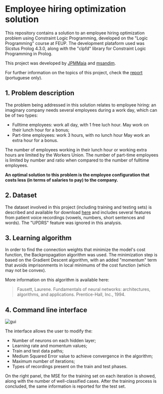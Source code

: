 # Employee hiring optimization solution

This repository contains a solution to an employee hiring optimization problem using Constraint Logic Programming, developed on the "Logic Programming" course at FEUP. The development plataform used was Sicstus Prolog 4.3.0, along with the "clpfd" library for Constraint Logic Programming in Prolog.

This project was developed by [JPMMaia](https://github.com/JPMMaia) and [msandim](https://github.com/msandim).

For further information on the topics of this project, check the [report](https://github.com/msandim/optimization-employment-plog/raw/master/resources/report.pdf) (portuguese only).

## 1. Problem description

The problem being addressed in this solution relates to employee hiring: an imaginary company needs several employees during a work day, which can be of two types:
* Fulltime employees: work all day, with 1 free luch hour. May work on their lunch hour for a bonus;
* Part-time employees: work 3 hours, with no lunch hour May work an extra hour for a bonus.

The number of employees working in their lunch hour or working extra hours are limited by the Workers Union. The number of part-time employees is limited by number and ratio when compared to the number of fulltime employees.

**An optimal solution to this problem is the employee configuration that costs less (in terms of salaries to pay) to the company.**

## 2. Dataset

The dataset involved in this project (including training and testing sets) is described and available for download [here](https://archive.ics.uci.edu/ml/datasets/Parkinson+Speech+Dataset+with++Multiple+Types+of+Sound+Recordings) and includes several features from patient voice recordings (vowels, numbers, short sentences and words). The "UPDRS" feature was ignored in this analysis.

## 3. Learning algorithm

In order to find the connection weights that minimize the model's cost function, the Backpropagation algorithm was used. The minimization step is based on the Gradient Descent algorithm, with an added "momentum" term that avoids imprisonments in local minimums of the cost function (which may not be convex).

More information on this algorithm is available here:
> Fausett, Laurene. Fundamentals of neural networks: architectures, algorithms, and applications. Prentice-Hall, Inc., 1994.

## 4. Command line interface

![gui](https://github.com/msandim/neural-net-iart/blob/master/resources/gui.png?raw=true)

The interface allows the user to modify the:
* Number of neurons on each hidden layer;
* Learning rate and momentum values;
* Train and test data paths;
* Medium Squared Error value to achieve convergence in the algorithm;
* Maximum number of iterations;
* Types of recordings present on the train and test phases.

On the right panel, the MSE for the training set on each iteration is showed, along with the number of well-classified cases. After the training process is concluded, the same information is reported for the test set.
